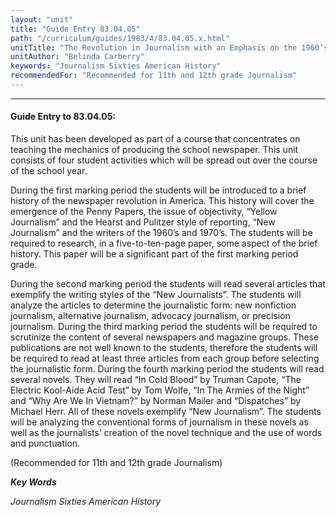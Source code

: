 ```yaml
---
layout: "unit"
title: "Guide Entry 83.04.05"
path: "/curriculum/guides/1983/4/83.04.05.x.html"
unitTitle: "The Revolution in Journalism with an Emphasis on the 1960’s and 1970’s"
unitAuthor: "Belinda Carberry"
keywords: "Journalism Sixties American History"
recommendedFor: "Recommended for 11th and 12th grade Journalism"
---
```

<body>
<hr/>
<h4>
Guide Entry to 83.04.05:
</h4>
This unit has been developed as part of a course that concentrates on teaching the mechanics of producing the school newspaper.  This unit consists of four student activities which will be spread out over the course of the school year.
<p>
During the first marking period the students will be introduced to a brief history of the newspaper revolution in America.  This history will cover the emergence of the Penny Papers, the issue of objectivity, “Yellow Journalism” and the Hearst and Pulitzer style of reporting, “New Journalism” and the writers of the 1960’s and 1970’s. The students will be required to research, in a five-to-ten-page paper, some aspect of the brief history.  This paper will be a significant part of the first marking period grade.
</p>
<p>
During the second marking period the students will read several articles that exemplify the writing styles of the “New Journalists”. The students will analyze the articles to determine the journalistic form: new nonfiction journalism, alternative journalism, advocacy journalism, or precision journalism.  During the third marking period the students will be required to scrutinize the content of several newspapers and magazine groups.  These publications are not well known to the students, therefore the students will be required to read at least three articles from each group before selecting the journalistic form.  During the fourth marking period the students will read several novels.  They will read “In Cold Blood” by Truman Capote, “The Electric Kool-Aide Acid Test” by Tom Wolfe, “In The Armies of the Night” and “Why Are We In Vietnam?” by Norman Mailer and “Dispatches” by Michael Herr.  All of these novels exemplify “New Journalism”.  The students will be analyzing the conventional forms of journalism in these novels as well as the journalists’ creation of the novel technique and the use of words and punctuation.
</p>
<p>
(Recommended for 11th and 12th grade Journalism)
</p>
<p>
<b>
<i>
Key Words
</i>
</b>
<br/>
</p>
<p>
<i>
Journalism Sixties American History
</i>
</p>
</body>